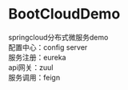 # BootCloudDemo
springcloud分布式微服务demo <br>
配置中心：config server <br>
服务注册：eureka <br>
api网关：zuul <br>
服务调用：feign
